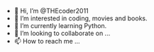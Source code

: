 - 👋 Hi, I’m @THEcoder2011
- 👀 I’m interested in coding, movies and books.
- 🌱 I’m currently learning Python.
- 💞️ I’m looking to collaborate on ...
- 📫 How to reach me ...

<!---
THEcoder2011/THEcoder2011 is a ✨ special ✨ repository because its `README.md` (this file) appears on your GitHub profile.
You can click the Preview link to take a look at your changes.
--->
